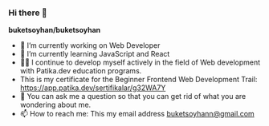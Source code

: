 ### Hi there 👋


**buketsoyhan/buketsoyhan** 

- 🔭 I’m currently working on Web Developer 
- 🌱 I’m currently learning JavaScript and React
- 👨‍💻 I continue to develop myself actively in the field of Web development with Patika.dev education programs.
- This is my certificate for the Beginner Frontend Web Development Trail: https://app.patika.dev/sertifikalar/g32WA7Y
- 💬 You can ask me a question so that you can get rid of what you are wondering about me.
- 📫 How to reach me: This my email address buketsoyhann@gmail.com

